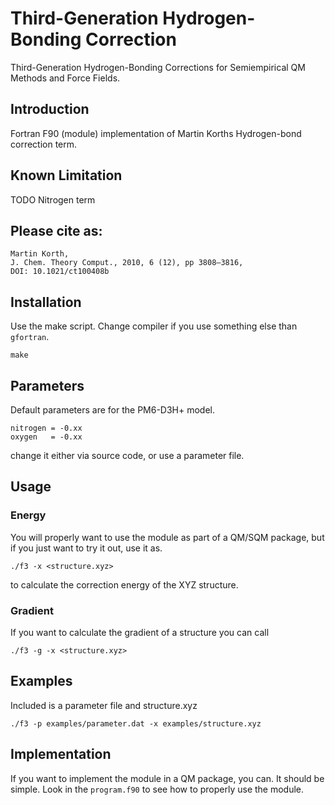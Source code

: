# Third-Generation Hydrogen-Bonding Correction

Third-Generation Hydrogen-Bonding Corrections for Semiempirical QM Methods and
Force Fields.

## Introduction

Fortran F90 (module) implementation of Martin Korths Hydrogen-bond correction
term.

## Known Limitation

TODO Nitrogen term

## Please cite as:

    Martin Korth,
    J. Chem. Theory Comput., 2010, 6 (12), pp 3808–3816,
    DOI: 10.1021/ct100408b

## Installation

Use the make script. Change compiler if you use something else than `gfortran`.

    make

## Parameters

Default parameters are for the PM6-D3H+ model.

    nitrogen = -0.xx
    oxygen   = -0.xx

change it either via source code, or use a parameter file.


## Usage

### Energy

You will properly want to use the module as part of a QM/SQM package, but
if you just want to try it out, use it as.

    ./f3 -x <structure.xyz>

to calculate the correction energy of the XYZ structure.

### Gradient

If you want to calculate the gradient of a structure you can call

    ./f3 -g -x <structure.xyz>


## Examples

Included is a parameter file and structure.xyz

    ./f3 -p examples/parameter.dat -x examples/structure.xyz


## Implementation

If you want to implement the module in a QM package, you can. It should be simple.
Look in the `program.f90` to see how to properly use the module.



